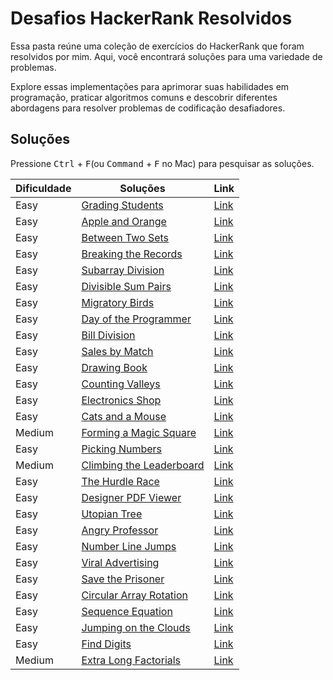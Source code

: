
# Desafios HackerRank Resolvidos

Essa pasta reúne uma coleção de exercícios do HackerRank que foram resolvidos por mim. Aqui, você encontrará soluções para uma variedade de problemas.

Explore essas implementações para aprimorar suas habilidades em programação, praticar algoritmos comuns e descobrir diferentes abordagens para resolver problemas de codificação desafiadores.

## Soluções

Pressione <kbd>Ctrl</kbd> + <kbd>F</kbd>(ou <kbd>Command</kbd> + <kbd>F</kbd> no Mac) para pesquisar as soluções.

| Dificuldade | Soluções                                                                    | Link                                                                       |
| ----------- | --------------------------------------------------------------------------- | -------------------------------------------------------------------------- |
| Easy        | [Grading Students](/HackerRank/solutions/Grading%20Students.js)   | [Link](https://www.hackerrank.com/challenges/grading/problem?isFullScreen=true) |
| Easy        | [Apple and Orange](/HackerRank/solutions/Apple%20and%20Orange.js)   | [Link](https://www.hackerrank.com/challenges/apple-and-orange/problem?isFullScreen=true) |
| Easy        | [Between Two Sets](/HackerRank/solutions/Between%20Two%20Sets.js)   | [Link](https://www.hackerrank.com/challenges/between-two-sets/problem?isFullScreen=true) |
| Easy        | [Breaking the Records](/HackerRank/solutions/Breaking%20the%20Records.js)   | [Link](https://www.hackerrank.com/challenges/breaking-best-and-worst-records/problem) |
| Easy        | [Subarray Division](/HackerRank/solutions/Subarray%20Division.js)   | [Link](https://www.hackerrank.com/challenges/the-birthday-bar/problem?isFullScreen=true) |
| Easy        | [Divisible Sum Pairs](/HackerRank/solutions/Divisible%20Sum%20Pairs.js)   | [Link](https://www.hackerrank.com/challenges/divisible-sum-pairs/problem?isFullScreen=true) |
| Easy        | [Migratory Birds](/HackerRank/solutions/Migratory%20Birds.js)   | [Link](https://www.hackerrank.com/challenges/migratory-birds/problem?isFullScreen=true) |
| Easy        | [Day of the Programmer](/HackerRank/solutions/Day%20of%20the%20Programmer.js)   | [Link](https://www.hackerrank.com/challenges/day-of-the-programmer/problem?isFullScreen=true) |
| Easy        | [Bill Division](/HackerRank/solutions/Bill%20Division.js)   | [Link](https://www.hackerrank.com/challenges/bon-appetit/problem?isFullScreen=true) |
| Easy        | [Sales by Match](/HackerRank/solutions/Sales%20by%20Match.js)   | [Link](https://www.hackerrank.com/challenges/sock-merchant/problem?isFullScreen=true) |
| Easy        | [Drawing Book](/HackerRank/solutions/Drawing%20Book.js)   | [Link](https://www.hackerrank.com/challenges/drawing-book/problem?isFullScreen=true) |
| Easy        | [Counting Valleys](/HackerRank/solutions/Counting%20Valleys.js)   | [Link](https://www.hackerrank.com/challenges/counting-valleys/problem?isFullScreen=true) |
| Easy        | [Electronics Shop](/HackerRank/solutions/Electronics%20Shop.js)   | [Link](https://www.hackerrank.com/challenges/electronics-shop/problem?isFullScreen=true) |
| Easy        | [Cats and a Mouse](/HackerRank/solutions/Cats%20and%20a%20Mouse.js)   | [Link](https://www.hackerrank.com/challenges/cats-and-a-mouse/problem?isFullScreen=true) |
| Medium        | [Forming a Magic Square](/HackerRank/solutions/Forming%20a%20Magic%20Square.js)   | [Link](https://www.hackerrank.com/challenges/magic-square-forming/problem?isFullScreen=true) |
| Easy        | [Picking Numbers](/HackerRank/solutions/Picking%20Numbers.js)   | [Link](https://www.hackerrank.com/challenges/picking-numbers/problem?isFullScreen=true) |
| Medium        | [Climbing the Leaderboard](/HackerRank/solutions/Climbing%20the%20Leaderboard.js)   | [Link](https://www.hackerrank.com/challenges/climbing-the-leaderboard/problem?isFullScreen=true) |
| Easy        | [The Hurdle Race](/HackerRank/solutions/The%20Hurdle%20Race.js)   | [Link](https://www.hackerrank.com/challenges/the-hurdle-race/problem?isFullScreen=true) |
| Easy        | [Designer PDF Viewer](/HackerRank/solutions/Designer%20PDF%20Viewer.js)   | [Link](https://www.hackerrank.com/challenges/designer-pdf-viewer/problem?isFullScreen=true) |
| Easy        | [Utopian Tree](/HackerRank/solutions/Utopian%20Tree.js)   | [Link](https://www.hackerrank.com/challenges/utopian-tree/problem?isFullScreen=true) |
| Easy        | [Angry Professor](/HackerRank/solutions/Angry%20Professor.js)   | [Link](https://www.hackerrank.com/challenges/angry-professor/problem?isFullScreen=true) |
| Easy        | [Number Line Jumps](/HackerRank/solutions/Number%20Line%20Jumps.js)   | [Link](https://www.hackerrank.com/challenges/kangaroo/problem?isFullScreen=true) |
| Easy        | [Viral Advertising](/HackerRank/solutions/Viral%20Advertising.js)   | [Link](https://www.hackerrank.com/challenges/strange-advertising/problem?isFullScreen=true) |
| Easy        | [Save the Prisoner](/HackerRank/solutions/Save%20the%20Prisoner.js)   | [Link](https://www.hackerrank.com/challenges/save-the-prisoner/problem?isFullScreen=true) |
| Easy        | [Circular Array Rotation](/HackerRank/solutions/Circular%20Array%20Rotation.js)   | [Link](https://www.hackerrank.com/challenges/circular-array-rotation/problem?isFullScreen=true) |
| Easy        | [Sequence Equation](/HackerRank/solutions/Sequence%20Equation.js)   | [Link](https://www.hackerrank.com/challenges/permutation-equation/problem?isFullScreen=true) |
| Easy        | [Jumping on the Clouds](/HackerRank/solutions/Jumping%20on%20the%20Clouds.js)   | [Link](https://www.hackerrank.com/challenges/jumping-on-the-clouds-revisited/problem?isFullScreen=true) |
| Easy        | [Find Digits](/HackerRank/solutions/Find%20Digits.js)   | [Link](https://www.hackerrank.com/challenges/find-digits/problem?isFullScreen=true) |
| Medium        | [Extra Long Factorials](/HackerRank/solutions/Extra%20Long%20Factorials.js)   | [Link](https://www.hackerrank.com/challenges/extra-long-factorials/problem?isFullScreen=true) |